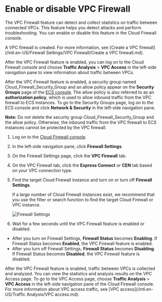 # Enable or disable VPC Firewall

The VPC Firewall feature can detect and collect statistics on traffic between connected VPCs. This feature helps you detect attacks and perform troubleshooting. You can enable or disable this feature in the Cloud Firewall console.

A VPC firewall is created. For more information, see [Create a VPC firewall](/intl.en-US/Firewall Settings/VPC Firewall/Create a VPC firewall.md).

After the VPC Firewall feature is enabled, you can log on to the Cloud Firewall console and choose **Traffic Analysis** \> **VPC Access** in the left-side navigation pane to view information about traffic between VPCs.

After the VPC Firewall feature is enabled, a security group named Cloud\_Firewall\_Security\_Group and an allow policy appear on the **Security Groups** page of the [ECS console](https://ecs.console.aliyun.com/?securityGroup/region/cn-shenzhen#/securityGroup/region/cn-shenzhen). The allow policy is also referred to as an **authorization policy**, which is used to allow inbound traffic from the VPC firewall to ECS instances. To go to the Security Groups page, log on to the ECS console and click **Network & Security** in the left-side navigation pane.

**Note:** Do not delete the security group Cloud\_Firewall\_Security\_Group and the allow policy. Otherwise, the inbound traffic from the VPC firewall to ECS instances cannot be protected by the VPC firewall.

1.  Log on to the [Cloud Firewall console](https://yundun.console.aliyun.com/?p=cfwnext).

2.  In the left-side navigation pane, click **Firewall Settings**.

3.  On the Firewall Settings page, click the **VPC Firewall** tab.

4.  On the VPC Firewall tab, click the **Express Connect** or **CEN** tab based on your VPC connection type.

5.  Find the target Cloud Firewall instance and turn on or turn off **Firewall Settings**.

    If a large number of Cloud Firewall instances exist, we recommend that you use the filter or search function to find the target Cloud Firewall or VPC instance.

    ![Firewall Settings](https://static-aliyun-doc.oss-cn-hangzhou.aliyuncs.com/assets/img/en-US/8463068951/p59034.png)

6.  Wait for a few seconds until the VPC Firewall feature is enabled or disabled.


-   After you turn on Firewall Settings, **Firewall Status** becomes **Enabling**. If Firewall Status becomes **Enabled**, the VPC Firewall feature is enabled.
-   After you turn off Firewall Settings, **Firewall Status** becomes **Disabling**. If Firewall Status becomes **Disabled**, the VPC Firewall feature is disabled.

After the VPC Firewall feature is enabled, traffic between VPCs is collected and analyzed. You can view the statistics and analysis results on the VPC Access page. To go to the VPC Access page, choose **Traffic Analysis** \> **VPC Access** in the left-side navigation pane of the Cloud Firewall console. For more information about VPC access traffic, see [VPC access](/intl.en-US/Traffic Analysis/VPC access.md).

